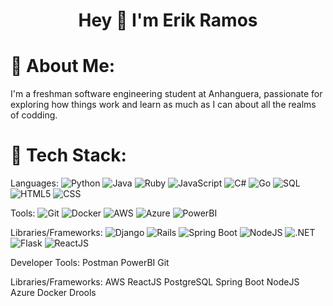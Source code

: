 <h1 align="center">Hey 👋 I'm Erik Ramos</h1>

# 🚀 About Me:
I'm a freshman software engineering student at Anhanguera, passionate for exploring how things work and learn as much as I can about all the realms of codding.

# 📠 Tech Stack:
Languages: 
![Python](https://img.shields.io/badge/python-%233776AB.svg?style=for-the-badge&logo=python&logoColor=white) 
![Java](https://img.shields.io/badge/java-%23ED8B00.svg?style=for-the-badge&logo=java&logoColor=white) 
![Ruby](https://encrypted-tbn0.gstatic.com/images?q=tbn:ANd9GcRtZBrz1CraKBp_A_ylbRq7uO4Xmgk0tlKvxbH9gmQxTKzQUHni3IcHV_2M4929ehpZA1E&usqp=CAU)
![JavaScript](https://img.shields.io/badge/javascript-%23323330.svg?style=for-the-badge&logo=javascript&logoColor=%23F7DF1E) 
![C#](https://encrypted-tbn0.gstatic.com/images?q=tbn:ANd9GcQlmzHzcQIVbpnYfyaOb7oGdPAxXEJ9MsluEk68ZPwd9AWjgrfK6U3m9wdRtHKAd4gGBg4&usqp=CAU)
![Go](https://blog.remontti.com.br/wp-content/uploads/2019/10/Golang.png)
![SQL](https://img.shields.io/badge/sql-%2307405e.svg?style=for-the-badge&logo=postgresql&logoColor=white) 
![HTML5](https://img.shields.io/badge/html5-%23E34F26.svg?style=for-the-badge&logo=html5&logoColor=white)
![CSS](https://img.shields.io/badge/css-%231572B6.svg?style=for-the-badge&logo=css3&logoColor=white) 

Tools: 
![Git](https://img.shields.io/badge/git-%23F05033.svg?style=for-the-badge&logo=git&logoColor=white)
![Docker](https://img.shields.io/badge/docker-%230db7ed.svg?style=for-the-badge&logo=docker&logoColor=white) 
![AWS](https://img.shields.io/badge/AWS-%23232F3E.svg?style=for-the-badge&logo=amazon-aws&logoColor=white) 
![Azure](https://img.shields.io/badge/Microsoft_Azure-0078D4?style=for-the-badge&logo=microsoft-azure&logoColor=white) 
![PowerBI](https://img.shields.io/badge/PowerBI-F2C811?style=for-the-badge&logo=powerbi&logoColor=black)

Libraries/Frameworks: 
![Django](https://www.webasha.com/uploads/course/images/65193c6298e001696152674.python-django-Training-and-certification.jpg)
![Rails](https://d32myzxfxyl12w.cloudfront.net/images/blog_images/3f9a4a47edcd41fc111e5c994bc21ce0991b52f0.webp?1702029971)
![Spring Boot](https://img.shields.io/badge/Spring_Boot-F2F4F9?style=for-the-badge&logo=spring-boot) 
![NodeJS](https://img.shields.io/badge/node.js-6DA55F?style=for-the-badge&logo=node.js&logoColor=white) 
![.NET](https://upload.wikimedia.org/wikipedia/commons/thumb/7/7d/Microsoft_.NET_logo.svg/2048px-Microsoft_.NET_logo.svg.png)
![Flask](https://blog.appseed.us/content/images/2021/08/icons-flask-x500w.png)
![ReactJS](https://img.shields.io/badge/react-%2320232a.svg?style=for-the-badge&logo=react&logoColor=%2361DAFB) 


Developer Tools: Postman PowerBI Git

Libraries/Frameworks: AWS ReactJS PostgreSQL Spring Boot NodeJS Azure Docker Drools
<!--
**DerikFlamel/DerikFlamel** is a ✨ _special_ ✨ repository because its `README.md` (this file) appears on your GitHub profile.
